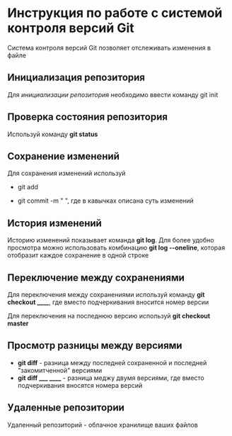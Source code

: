 # Инструкция по работе с системой контроля версий Git

Система контроля версий Git позволяет отслеживать изменения в файле

## Инициализация репозитория

Для *инициализации репозитория* необходимо ввести команду git init

## Проверка состояния репозитория

Используй команду **git status**

## Сохранение изменений

Для сохранения изменений используй

* git add

* git commit -m "  ", где в кавычках описана суть изменений

## История изменений

Историю изменений показывает команда **git log**. Для более удобно просмотра можно использовать комбинацию **git log --oneline**, которая отобразит каждое сохранение в одной строке

## Переключение между сохранениями

Для переключения между сохранениями используй команду **git checkout ____**, где вместо подчеркивания вносится номер версии

Для переключения на последнюю версию используй **git checkout master**

## Просмотр разницы между версиями

* **git diff** - разница между последней сохраненной и последней "закомитченной" версиями
* **git diff ___ ____** - разница меджу двумя версиями, где вместо подчеркивания вносятся номера версий

## Удаленные репозитории

Удаленный репозиторий - облачное хранилище ваших файлов
